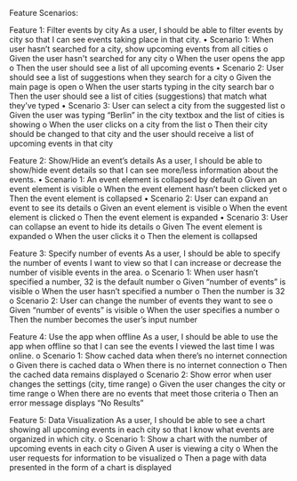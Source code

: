 Feature Scenarios:

Feature 1: Filter events by city
As a user, I should be able to filter events by city so that I can see events taking place in that city.
•	Scenario 1: When user hasn’t searched for a city, show upcoming events from all cities
o	Given the user hasn't searched for any city
o	When the user opens the app
o	Then the user should see a list of all upcoming events
•	Scenario 2: User should see a list of suggestions when they search for a city
o	Given the main page is open
o	When the user starts typing in the city search bar
o	Then the user should see a list of cities (suggestions) that match what they’ve typed
•	Scenario 3: User can select a city from the suggested list
o	Given the user was typing “Berlin” in the city textbox and the list of cities is showing
o	When the user clicks on a city from the list
o	Then their city should be changed to that city and the user should receive a list of upcoming events in that city

Feature 2: Show/Hide an event’s details
As a user, I should be able to show/hide event details so that I can see more/less information about the events.
•	Scenario 1: An event element is collapsed by default
o	Given an event element is visible
o	When the event element hasn’t been clicked yet
o	Then the event element is collapsed
•	Scenario 2: User can expand an event to see its details
o	Given an event element is visible
o	When the event element is clicked
o	Then the event element is expanded
•	Scenario 3: User can collapse an event to hide its details
o	Given The event element is expanded
o	When the user clicks it
o	Then the element is collapsed

Feature 3: Specify number of events
As a user, I should be able to specify the number of events I want to view so that I can increase or decrease the number of visible events in the area.
o	Scenario 1: When user hasn’t specified a number, 32 is the default number
o	Given “number of events” is visible
o	When the user hasn’t specified a number
o	Then the number is 32
o	Scenario 2: User can change the number of events they want to see
o	Given “number of events” is visible
o	When the user specifies a number
o	Then the number becomes the user’s input number

Feature 4: Use the app when offline
As a user, I should be able to use the app when offline so that I can see the events I viewed the last time I was online.
o	Scenario 1: Show cached data when there’s no internet connection
o	Given there is cached data 
o	When there is no internet connection 
o	Then the cached data remains displayed
o	Scenario 2: Show error when user changes the settings (city, time range)
o	Given the user changes the city or time range
o	When there are no events that meet those criteria
o	Then an error message displays “No Results”

Feature 5: Data Visualization
As a user, I should be able to see a chart showing all upcoming events in each city so that I know what events are organized in which city.
o	Scenario 1: Show a chart with the number of upcoming events in each city
o	Given A user is viewing a city
o	When the user requests for information to be visualized
o	Then a page with data presented in the form of a chart is displayed
